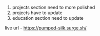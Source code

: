 1. projects section need to more polished
2. projects have to update
3. education section need to update

live url - https://pumped-silk.surge.sh/